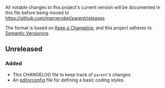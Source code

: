 All notable changes to this project's current version will be documented in this file before being
moved to https://github.com/marcwrobel/parent/releases.

The format is based on [Keep a Changelog](https://keepachangelog.com/en/1.0.0/),
and this project adheres to [Semantic Versioning](https://semver.org/spec/v2.0.0.html).


## Unreleased
### Added
- This CHANGELOG file to keep track of `parent`'s changes.
- An [editorconfig](https://editorconfig.org/) file for defining a basic coding styles.
